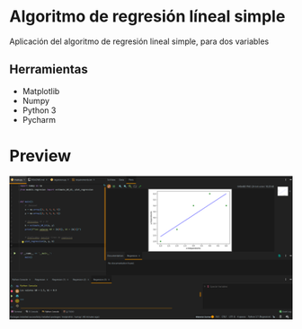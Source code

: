 # Algoritmo de regresión líneal simple

Aplicación del algoritmo de regresión lineal simple, para dos variables

## Herramientas
* Matplotlib
* Numpy
* Python 3
* Pycharm

# Preview

<div align="center">
  <img src="img/1.png">
</div>